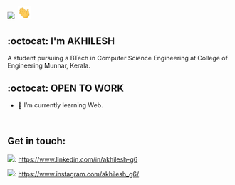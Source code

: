 # <img src="https://img.icons8.com/doodle/100/000000/hello--v1.png"/> <img src="https://raw.githubusercontent.com/ABSphreak/ABSphreak/master/gifs/Hi.gif" width="30px">

## :octocat: I'm AKHILESH

A student pursuing a BTech in Computer Science Engineering at College of Engineering Munnar, Kerala.

## :octocat: OPEN TO WORK

- 🔭 I’m currently learning Web.
</br>

## Get in touch:

<img src="https://img.icons8.com/fluent/35/000000/linkedin-2.png"/>: https://www.linkedin.com/in/akhilesh-g6

<img src="https://img.icons8.com/fluent/35/000000/instagram-new.png"/>: https://www.instagram.com/akhilesh_g6/
